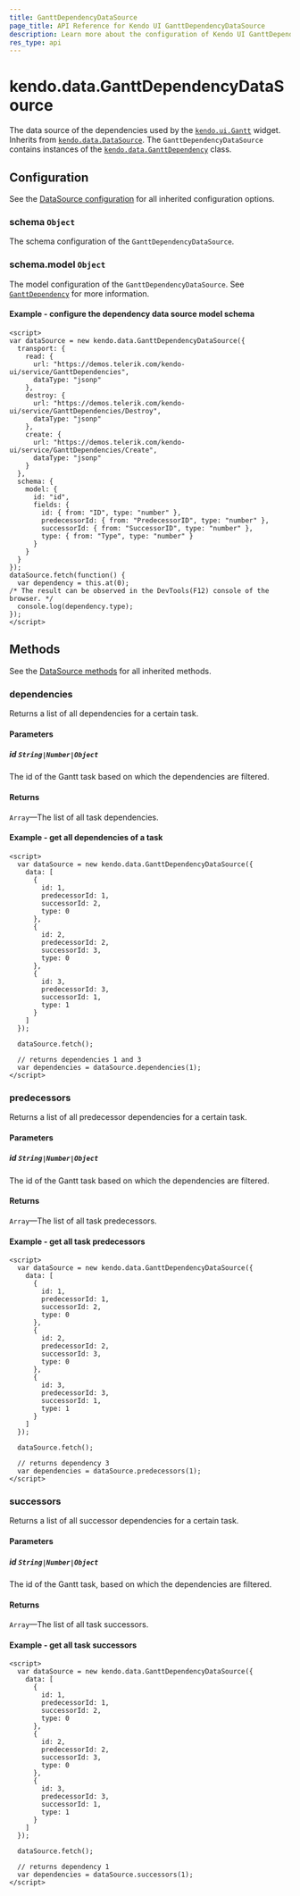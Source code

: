 ```yaml
---
title: GanttDependencyDataSource
page_title: API Reference for Kendo UI GanttDependencyDataSource
description: Learn more about the configuration of Kendo UI GanttDependencyDataSource, methods and events.
res_type: api
---
```


# kendo.data.GanttDependencyDataSource

The data source of the dependencies used by the [`kendo.ui.Gantt`](/api/javascript/ui/gantt) widget. Inherits from [`kendo.data.DataSource`](/api/framework/datasource). The `GanttDependencyDataSource` contains instances of the [`kendo.data.GanttDependency`](/api/framework/ganttdependency) class.

## Configuration

See the [DataSource configuration](/api/framework/datasource#configuration) for all inherited configuration options.

### schema `Object`

The schema configuration of the `GanttDependencyDataSource`.

### schema.model `Object`

The model configuration of the `GanttDependencyDataSource`. See [`GanttDependency`](/api/framework/ganttdependency#configuration) for more information.

#### Example - configure the dependency data source model schema

    <script>
    var dataSource = new kendo.data.GanttDependencyDataSource({
      transport: {
        read: {
          url: "https://demos.telerik.com/kendo-ui/service/GanttDependencies",
          dataType: "jsonp"
        },
        destroy: {
          url: "https://demos.telerik.com/kendo-ui/service/GanttDependencies/Destroy",
          dataType: "jsonp"
        },
        create: {
          url: "https://demos.telerik.com/kendo-ui/service/GanttDependencies/Create",
          dataType: "jsonp"
        }
      },
      schema: {
        model: {
          id: "id",
          fields: {
            id: { from: "ID", type: "number" },
            predecessorId: { from: "PredecessorID", type: "number" },
            successorId: { from: "SuccessorID", type: "number" },
            type: { from: "Type", type: "number" }
          }
        }
      }
    });
    dataSource.fetch(function() {
      var dependency = this.at(0);
	/* The result can be observed in the DevTools(F12) console of the browser. */
      console.log(dependency.type);
    });
    </script>

## Methods

See the [DataSource methods](/api/framework/datasource#methods) for all inherited methods.

### dependencies

Returns a list of all dependencies for a certain task.

#### Parameters

##### id `String|Number|Object`

The id of the Gantt task based on which the dependencies are filtered.

#### Returns

`Array`&mdash;The list of all task dependencies.

#### Example - get all dependencies of a task

    <script>
      var dataSource = new kendo.data.GanttDependencyDataSource({
        data: [
          {
            id: 1,
            predecessorId: 1,
            successorId: 2,
            type: 0
          },
          {
            id: 2,
            predecessorId: 2,
            successorId: 3,
            type: 0
          },
          {
            id: 3,
            predecessorId: 3,
            successorId: 1,
            type: 1
          }
        ]
      });

      dataSource.fetch();

      // returns dependencies 1 and 3
      var dependencies = dataSource.dependencies(1);
    </script>

### predecessors

Returns a list of all predecessor dependencies for a certain task.

#### Parameters

##### id `String|Number|Object`

The id of the Gantt task based on which the dependencies are filtered.

#### Returns

`Array`&mdash;The list of all task predecessors.

#### Example - get all task predecessors

    <script>
      var dataSource = new kendo.data.GanttDependencyDataSource({
        data: [
          {
            id: 1,
            predecessorId: 1,
            successorId: 2,
            type: 0
          },
          {
            id: 2,
            predecessorId: 2,
            successorId: 3,
            type: 0
          },
          {
            id: 3,
            predecessorId: 3,
            successorId: 1,
            type: 1
          }
        ]
      });

      dataSource.fetch();

      // returns dependency 3
      var dependencies = dataSource.predecessors(1);
    </script>

### successors

Returns a list of all successor dependencies for a certain task.

#### Parameters

##### id `String|Number|Object`

The id of the Gantt task, based on which the dependencies are filtered.

#### Returns

`Array`&mdash;The list of all task successors.

#### Example - get all task successors

    <script>
      var dataSource = new kendo.data.GanttDependencyDataSource({
        data: [
          {
            id: 1,
            predecessorId: 1,
            successorId: 2,
            type: 0
          },
          {
            id: 2,
            predecessorId: 2,
            successorId: 3,
            type: 0
          },
          {
            id: 3,
            predecessorId: 3,
            successorId: 1,
            type: 1
          }
        ]
      });

      dataSource.fetch();

      // returns dependency 1
      var dependencies = dataSource.successors(1);
    </script>
